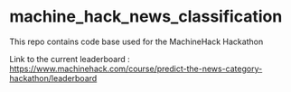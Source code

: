 # machine_hack_news_classification
This repo contains code base used for the MachineHack Hackathon


Link to the current leaderboard : https://www.machinehack.com/course/predict-the-news-category-hackathon/leaderboard
